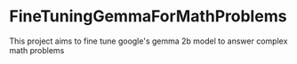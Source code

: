 # FineTuningGemmaForMathProblems
This project aims to fine tune google's gemma 2b model to answer complex math problems
